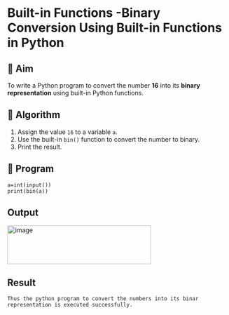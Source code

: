 # Built-in Functions -Binary Conversion Using Built-in Functions in Python

## 🎯 Aim
To write a Python program to convert the number **16** into its **binary representation** using built-in Python functions.

## 🧠 Algorithm
1. Assign the value `16` to a variable `a`.
2. Use the built-in `bin()` function to convert the number to binary.
3. Print the result.

## 🧾 Program
```
a=int(input())
print(bin(a))
```


## Output
<img width="328" height="88" alt="image" src="https://github.com/user-attachments/assets/dc4ab994-cdbe-40eb-9085-3d429ec4686b" />

## Result
```
Thus the python program to convert the numbers into its binar representation is executed successfully.
```
